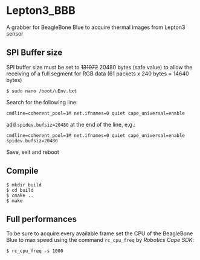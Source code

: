 # Lepton3_BBB
A grabber for BeagleBone Blue to acquire thermal images from Lepton3 sensor

## SPI Buffer size
SPI buffer size must be set to ~~131072~~ 20480 bytes (safe value) to allow the receiving of a full segment for RGB data
(61 packets x 240 bytes = 14640 bytes)

```
$ sudo nano /boot/uEnv.txt
```
Search for the following line:
```
cmdline=coherent_pool=1M net.ifnames=0 quiet cape_universal=enable
```
add ``` spidev.bufsiz=20480 ```
at the end of the line, e.g.:
```
cmdline=coherent_pool=1M net.ifnames=0 quiet cape_universal=enable spidev.bufsiz=20480
```
Save, exit and reboot

## Compile
```
$ mkdir build
$ cd build
$ cmake ..
$ make
```
## Full performances
To be sure to acquire every available frame set the CPU of the BeagleBone Blue to max speed using the command ```rc_cpu_freq```  by *Robotics Cape SDK*:
```
$ rc_cpu_freq -s 1000
```




